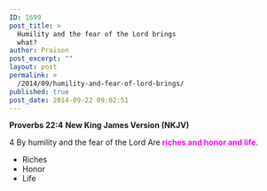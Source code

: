 ```yaml
---
ID: 1699
post_title: >
  Humility and the fear of the Lord brings
  what?
author: Praison
post_excerpt: ""
layout: post
permalink: >
  /2014/09/humility-and-fear-of-lord-brings/
published: true
post_date: 2014-09-22 09:02:51
---
```

<strong>Proverbs 22:4</strong>
<strong> New King James Version (NKJV)</strong>

4 By humility and the fear of the Lord
Are<span style="color: #ff00ff;"><strong> riches and honor and life</strong></span>.
<ul>
	<li>Riches</li>
	<li>Honor</li>
	<li>Life</li>
</ul>
